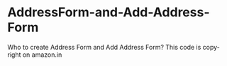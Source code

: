 # AddressForm-and-Add-Address-Form
Who to create Address Form and Add Address Form?
This code is copy-right  on amazon.in
